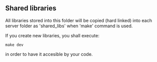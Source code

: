 ## Shared libraries

All libraries stored into this folder will be copied (hard linked) into each
server folder as 'shared_libs' when 'make' command is used.

If you create new libraries, you shall execute:

```
make dev
```

in order to have it accesible by your code.
